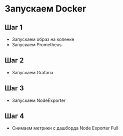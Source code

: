 # Запускаем Docker 

## Шаг 1
- Запускаем образ на коленке
- Запускаем Prometheus

## Шаг 2
- Запускаем Grafana

## Шаг 3
- Запускаем NodeExporter

## Шаг 4
- Снимаем метрики с дашборда Node Exporter Full
